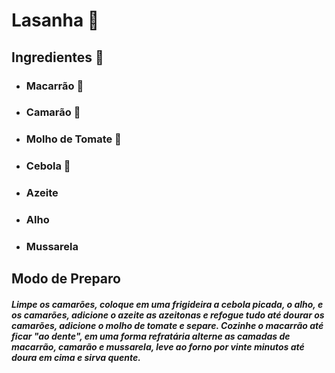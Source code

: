 # Lasanha :fried_shrimp:

## Ingredientes :fork_and_knife:

+ ### Macarrão :spaghetti:

+ ### Camarão :fried_shrimp:

+ ### Molho de Tomate :tomato:

+ ### Cebola :tomato:

+ ### Azeite 

+ ### Alho 

+ ### Mussarela



## Modo de Preparo

#### *Limpe os camarões, coloque em uma frigideira a cebola picada, o alho, e os camarões, adicione o azeite as azeitonas e refogue tudo até dourar os camarões, adicione  o molho de tomate e separe. Cozinhe o macarrão até ficar "ao dente", em uma forma refratária alterne as camadas de macarrão, camarão e mussarela, leve ao forno por vinte minutos até doura em cima e sirva quente.*







